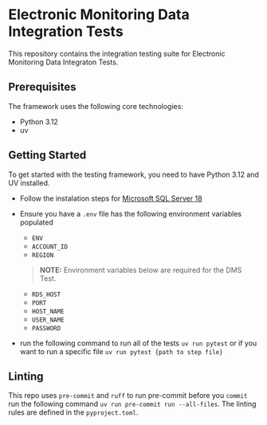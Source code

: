 # Electronic Monitoring Data Integration Tests
This repository contains the integration testing suite for Electronic Monitoring Data Integraton Tests.

## Prerequisites 
The framework uses the following core technologies:

-   Python 3.12
-   uv

## Getting Started
To get started with the testing framework, you need to have Python 3.12 and UV installed.

- Follow the instalation steps for [Microsoft SQL Server 18](https://learn.microsoft.com/th-th/sql/connect/odbc/linux-mac/install-microsoft-odbc-driver-sql-server-macos?view=sql-server-2018)

- Ensure you have a `.env` file has the following environment variables populated 
    - `ENV`
    - `ACCOUNT_ID`
    - `REGION`
    > **NOTE:** Environment variables below are required for the DMS Test.
    - `RDS_HOST`
    - `PORT`
    - `HOST_NAME`
    - `USER_NAME`
    - `PASSWORD`

- run the following command to run all of the tests `uv run pytest` or if you want to run a specific file `uv run pytest {path to step file}`

## Linting
This repo uses `pre-commit` and `ruff` to run pre-commit before you `commit` run the following command `uv run pre-commit run --all-files`. The linting rules are defined in the `pyproject.toml`.

